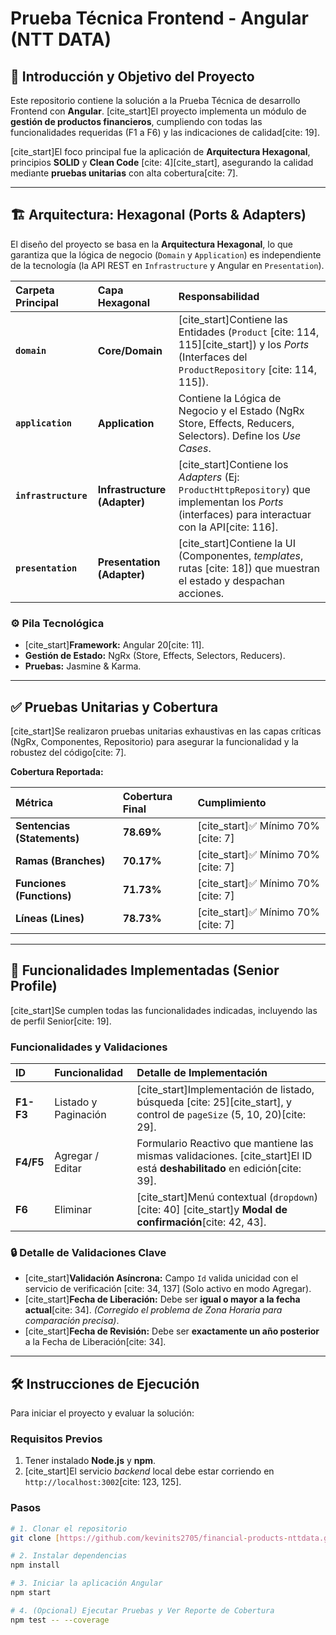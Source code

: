 # Prueba Técnica Frontend - Angular (NTT DATA)

## 🎯 Introducción y Objetivo del Proyecto

Este repositorio contiene la solución a la Prueba Técnica de desarrollo Frontend con **Angular**. [cite_start]El proyecto implementa un módulo de **gestión de productos financieros**, cumpliendo con todas las funcionalidades requeridas (F1 a F6) y las indicaciones de calidad[cite: 19].

[cite_start]El foco principal fue la aplicación de **Arquitectura Hexagonal**, principios **SOLID** y **Clean Code** [cite: 4][cite_start], asegurando la calidad mediante **pruebas unitarias** con alta cobertura[cite: 7].

---

## 🏗 Arquitectura: Hexagonal (Ports & Adapters)

El diseño del proyecto se basa en la **Arquitectura Hexagonal**, lo que garantiza que la lógica de negocio (`Domain` y `Application`) es independiente de la tecnología (la API REST en `Infrastructure` y Angular en `Presentation`).

| Carpeta Principal | Capa Hexagonal | Responsabilidad |
| :--- | :--- | :--- |
| **`domain`** | **Core/Domain** | [cite_start]Contiene las Entidades (`Product` [cite: 114, 115][cite_start]) y los *Ports* (Interfaces del `ProductRepository` [cite: 114, 115]). |
| **`application`** | **Application** | Contiene la Lógica de Negocio y el Estado (NgRx Store, Effects, Reducers, Selectors). Define los *Use Cases*. |
| **`infrastructure`** | **Infrastructure (Adapter)** | [cite_start]Contiene los *Adapters* (Ej: `ProductHttpRepository`) que implementan los *Ports* (interfaces) para interactuar con la API[cite: 116]. |
| **`presentation`** | **Presentation (Adapter)** | [cite_start]Contiene la UI (Componentes, *templates*, rutas [cite: 18]) que muestran el estado y despachan acciones. |

### ⚙️ Pila Tecnológica

* [cite_start]**Framework:** Angular 20[cite: 11].
* **Gestión de Estado:** NgRx (Store, Effects, Selectors, Reducers).
* **Pruebas:** Jasmine & Karma.

---

## ✅ Pruebas Unitarias y Cobertura

[cite_start]Se realizaron pruebas unitarias exhaustivas en las capas críticas (NgRx, Componentes, Repositorio) para asegurar la funcionalidad y la robustez del código[cite: 7].

**Cobertura Reportada:**

| Métrica | Cobertura Final | Cumplimiento |
| :--- | :--- | :--- |
| **Sentencias (Statements)** | **78.69%** | [cite_start]✅ Mínimo 70% [cite: 7] |
| **Ramas (Branches)** | **70.17%** | [cite_start]✅ Mínimo 70% [cite: 7] |
| **Funciones (Functions)** | **71.73%** | [cite_start]✅ Mínimo 70% [cite: 7] |
| **Líneas (Lines)** | **78.73%** | [cite_start]✅ Mínimo 70% [cite: 7] |

---

## 🚀 Funcionalidades Implementadas (Senior Profile)

[cite_start]Se cumplen todas las funcionalidades indicadas, incluyendo las de perfil Senior[cite: 19].

### Funcionalidades y Validaciones

| ID | Funcionalidad | Detalle de Implementación |
| :--- | :--- | :--- |
| **F1-F3** | Listado y Paginación | [cite_start]Implementación de listado, búsqueda [cite: 25][cite_start], y control de `pageSize` (5, 10, 20)[cite: 29]. |
| **F4/F5** | Agregar / Editar | Formulario Reactivo que mantiene las mismas validaciones. [cite_start]El ID está **deshabilitado** en edición[cite: 39]. |
| **F6** | Eliminar | [cite_start]Menú contextual (`dropdown`) [cite: 40] [cite_start]y **Modal de confirmación**[cite: 42, 43]. |

### 🔒 Detalle de Validaciones Clave

* [cite_start]**Validación Asíncrona:** Campo `Id` valida unicidad con el servicio de verificación [cite: 34, 137] (Solo activo en modo Agregar).
* [cite_start]**Fecha de Liberación:** Debe ser **igual o mayor a la fecha actual**[cite: 34]. *(Corregido el problema de Zona Horaria para comparación precisa)*.
* [cite_start]**Fecha de Revisión:** Debe ser **exactamente un año posterior** a la Fecha de Liberación[cite: 34].

---

## 🛠 Instrucciones de Ejecución

Para iniciar el proyecto y evaluar la solución:

### Requisitos Previos
1. Tener instalado **Node.js** y **npm**.
2. [cite_start]El servicio *backend* local debe estar corriendo en `http://localhost:3002`[cite: 123, 125].

### Pasos
```bash
# 1. Clonar el repositorio
git clone [https://github.com/kevinits2705/financial-products-nttdata.git](https://github.com/kevinits2705/financial-products-nttdata.git)

# 2. Instalar dependencias
npm install

# 3. Iniciar la aplicación Angular
npm start

# 4. (Opcional) Ejecutar Pruebas y Ver Reporte de Cobertura
npm test -- --coverage